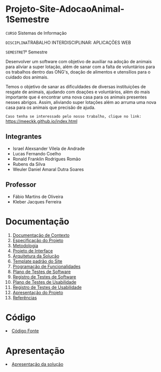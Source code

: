 # Projeto-Site-AdocaoAnimal-1Semestre

`CURSO` Sistemas de Informação

`DISCIPLINA`TRABALHO INTERDISCIPLINAR: APLICAÇÕES WEB

`SEMESTRE`1º Semestre

Desenvolver um software com objetivo de auxiliar na adoção de animais para aliviar a super lotação, além de sanar com a falta de voluntários para os trabalhos dentro das ONG's, doação de alimentos e utensílios para o cuidado dos animais.

Temos o objetivo de sanar as dificuldades de diversas instituições de resgate de animais, ajudando com doações e voluntários, além do mais importante que é encontrar uma nova casa para os animais presentes nesses abrigos. Assim, aliviando super lotações além ao arruma uma nova casa para os animais que precisão de ajuda.

`Caso tenha se interessado pelo nosso trabalho, clique no link:`
https://meeckk.github.io/index.html

## Integrantes
- Israel Alexsander Vilela de Andrade
- Lucas Fernando Coelho
- Ronald Franklin Rodrigues Romão
- Rubens da Silva
- Weuler Daniel Amaral Dutra Soares


## Professor

- Fábio Martins de Oliveira
- Kleber Jacques Ferreira

# Documentação

<ol>
<li><a href="docs/1-Documentação de Contexto.md"> Documentação de Contexto</a></li>
<li><a href="docs/2-Especificação do Projeto.md"> Especificação do Projeto</a></li>
<li><a href="docs/3-Metodologia.md"> Metodologia</a></li>
<li><a href="docs/4-Projeto de Interface.md"> Projeto de Interface</a></li>
<li><a href="docs/5-Arquitetura da Solução.md"> Arquitetura da Solução</a></li>
<li><a href="docs/6-Template padrão do Site.md"> Template padrão do Site</a></li>
<li><a href="docs/7-Programação de Funcionalidades.md"> Programação de Funcionalidades</a></li>
<li><a href="docs/8-Plano de Testes de Software.md"> Plano de Testes de Software</a></li>
<li><a href="docs/9-Registro de Testes de Software.md"> Registro de Testes de Software</a></li>
<li><a href="docs/10-Plano de Testes de Usabilidade.md"> Plano de Testes de Usabilidade</a></li>
<li><a href="docs/11-Registro de Testes de Usabilidade.md"> Registro de Testes de Usabilidade</a></li>
<li><a href="docs/12-Apresentação do Projeto.md"> Apresentação do Projeto</a></li>
<li><a href="docs/13-Referências.md"> Referências</a></li>
</ol>

# Código

<li><a href="src/README.md"> Código Fonte</a></li>

# Apresentação

<li><a href="presentation/README.md"> Apresentação da solução</a></li>
